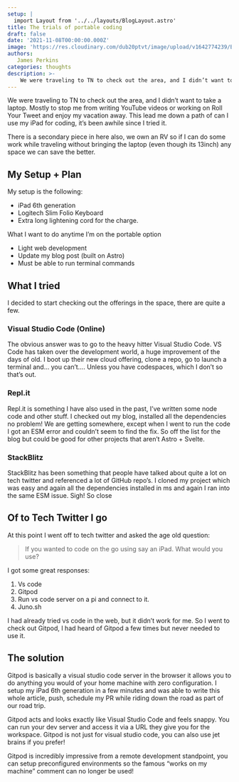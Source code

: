 ```yaml
---
setup: |
  import Layout from '../../layouts/BlogLayout.astro'
title: The trials of portable coding
draft: false
date: '2021-11-08T00:00:00.000Z'
image: 'https://res.cloudinary.com/dub20ptvt/image/upload/v1642774239/Blog%20Posts/lum3qzy9gojjhtcpndmp.webp'
authors:
   James Perkins
categories: thoughts
description: >-
    We were traveling to TN to check out the area, and I didn’t want to take a laptop. Mostly to stop me from writing YouTube videos or working on Roll Your Tweet and enjoy my vacation away.
---
```


We were traveling to TN to check out the area, and I didn’t want to take a laptop. Mostly to stop me from writing YouTube videos or working on Roll Your Tweet and enjoy my vacation away. This lead me down a path of can I use my iPad for coding, it’s been awhile since I tried it.

There is a secondary piece in here also, we own an RV so if I can do some work while traveling without bringing the laptop (even though its 13inch) any space we can save the better.

## My Setup + Plan

My setup is the following:

-   iPad 6th generation
-   Logitech Slim Folio Keyboard
-   Extra long lightening cord for the charge.

What I want to do anytime I’m on the portable option

-   Light web development
-   Update my blog post (built on Astro)
-   Must be able to run terminal commands

## What I tried

I decided to start checking out the offerings in the space, there are quite a few.

### Visual Studio Code (Online)

The obvious answer was to go to the heavy hitter Visual Studio Code. VS Code has taken over the development world, a huge improvement of the days of old. I boot up their new cloud offering, clone a repo, go to launch a terminal and… you can’t…. Unless you have codespaces, which I don’t so that’s out.

### Repl.it

Repl.it is something I have also used in the past, I’ve written some node code and other stuff. I checked out my blog, installed all the dependencies no problem! We are getting somewhere, except when I went to run the code I got an ESM error and couldn’t seem to find the fix. So off the list for the blog but could be good for other projects that aren’t Astro + Svelte.

### StackBlitz

StackBlitz has been something that people have talked about quite a lot on tech twitter and referenced a lot of GitHub repo’s. I cloned my project which was easy and again all the dependencies installed in ms and again I ran into the same ESM issue. Sigh! So close

## Of to Tech Twitter I go

At this point I went off to tech twitter and asked the age old question:

> If you wanted to code on the go using say an iPad. What would you use?

I got some great responses:

1. Vs code
2. Gitpod
3. Run vs code server on a pi and connect to it.
4. Juno.sh

I had already tried vs code in the web, but it didn’t work for me. So I went to check out Gitpod, I had heard of Gitpod a few times but never needed to use it.

## The solution

Gitpod is basically a visual studio code server in the browser it allows you to do anything you would of your home machine with zero configuration. I setup my iPad 6th generation in a few minutes and was able to write this whole article, push, schedule my PR while riding down the road as part of our road trip.

Gitpod acts and looks exactly like Visual Studio Code and feels snappy. You can run your dev server and access it via a URL they give you for the workspace. Gitpod is not just for visual studio code, you can also use jet brains if you prefer!

Gitpod is incredibly impressive from a remote development standpoint, you can setup preconfigured environments so the famous “works on my machine” comment can no longer be used!
